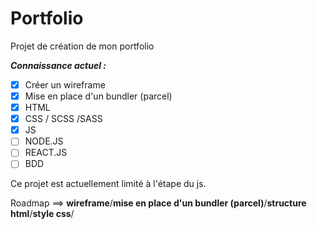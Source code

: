 # Portfolio

Projet de création de mon portfolio

***Connaissance actuel :***

- [x] Créer un wireframe
- [x] Mise en place d'un bundler (parcel)
- [x] HTML
- [x] CSS / SCSS /SASS
- [x] JS
- [ ] NODE.JS
- [ ] REACT.JS
- [ ] BDD

Ce projet est actuellement limité à l'étape du js.

Roadmap ==>  **wireframe**/**mise en place d'un bundler (parcel)**/**structure html**/**style css**/ 
